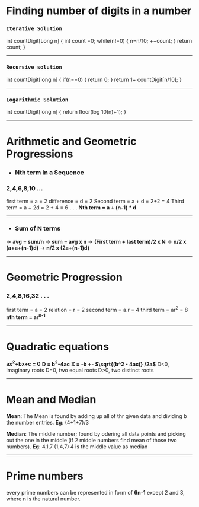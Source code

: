 # Finding number of digits in a number

### `Iterative Solution` 

int countDigit[Long n]
{
	int count =0;
	while(n!=0)
		{
		n=n/10;
		++count;
		}
	return count;
}
***
### `Recursive solution`

int countDigit[long n]
{
	if(n==0)
	{
		return 0;
	}
	return 1+ countDigit[n/10];
}

***
### `Logarithmic Solution`

int countDigit[long n]
{
	return floor(log 10(n)+1);
}

***
# Arithmetic and Geometric Progressions
- ### Nth term in a Sequence
### 2,4,6,8,10 ...
first term = a = 2
difference = d = 2
Second term = a + d = 2+2 = 4
Third term = a + 2d = 2 + 4 = 6
.
.
.
**Nth term = a + (n-1) * d**
***
- ### Sum of N terms

-> **avg = sum/n**
-> **sum = avg x n**
-> **(First term + last term)/2 x N**
-> **n/2 x (a+a+(n-1)d)**
-> **n/2 x (2a+(n-1)d)**

***
# Geometric Progression

### 2,4,8,16,32 . . .
 first term = a = 2
 relation = r = 2
 second term = a.r = 4
 third term = ar<sup>2</sup> = 8
 **nth term = ar<sup>n-1</sup>**
 ***
 # Quadratic equations
 **ax<sup>2</sup>+bx+c = 0**
 **D = b$^2$-4ac**   **X = -b +- $\sqrt{(b^2 - 4ac)} /2a$**
D<0, imaginary roots
D=0, two equal roots
D>0, two distinct roots
***
# Mean and Median
 **Mean**: The Mean is found by adding up all of thr given data and dividing b the number entries.
 **Eg**: (4+1+7)/3
 
 **Median**: The middle number; found by odering all data points and picking out the one in the middle (if 2 middle numbers find mean of those two numbers).
 **Eg**: 4,1,7
 (1,4,7) 4 is the middle value as median
 ****
 # Prime numbers
 
 every prime numbers can be represented in form of **6n-1** except 2 and 3, where n is the natural number.
 
 




